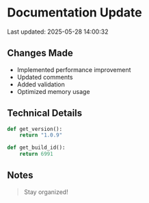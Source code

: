 # Documentation Update

Last updated: 2025-05-28 14:00:32

## Changes Made
- Implemented performance improvement
- Updated comments
- Added validation
- Optimized memory usage

## Technical Details
```python
def get_version():
    return "1.0.9"

def get_build_id():
    return 6991
```

## Notes
> Stay organized!
